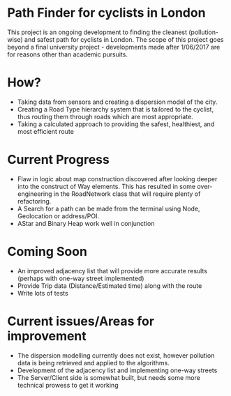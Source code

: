 # Path Finder for cyclists in London

This project is an ongoing development to finding the cleanest (pollution-wise) and safest path for cyclists in London. The scope of this project goes beyond a final university project - developments made after 1/06/2017 are for reasons other than academic pursuits.


# How?
- Taking data from sensors and creating a dispersion model of the city. 
- Creating a Road Type hierarchy system that is tailored to the cyclist, thus routing them through roads which are most appropriate. 
- Taking a calculated approach to providing the safest, healthiest, and most efficient route

# Current Progress
- Flaw in logic about map construction discovered after looking deeper into the construct of Way elements. This has resulted in some over-engineering in the RoadNetwork class that will require plenty of refactoring.
- A Search for a path can be made from the terminal using Node, Geolocation or address/POI.
- AStar and Binary Heap work well in conjunction

# Coming Soon
- An improved adjacency list that will provide more accurate results (perhaps with one-way street implemented)
- Provide Trip data (Distance/Estimated time) along with the route 
- Write lots of tests

# Current issues/Areas for improvement
- The dispersion modelling currently does not exist, however pollution data is being retrieved and applied to the algorithms. 
- Development of the adjacency list and implementing one-way streets
- The Server/Client side is somewhat built, but needs some more technical prowess to get it working
